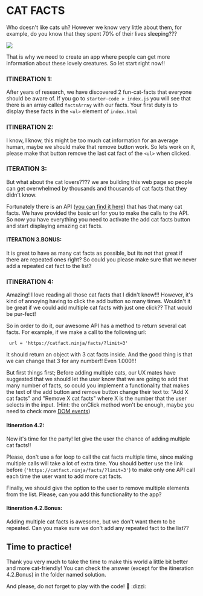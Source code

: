 # CAT FACTS

Who doesn't like cats uh? However we know very little about them, for example, do you know that they spent 70% of their lives sleeping??? 

![](https://media2.giphy.com/media/xT0xeJpnrWC4XWblEk/giphy.gif?cid=790b76119150acc785d8e7f489b756521f7cb703484e2ec3&rid=giphy.gif)

That is why we need to create an app where people can get more information about these lovely creatures. So let start right now!!

### ITINERATION 1:

After years of research, we have discovered 2 fun-cat-facts that everyone should be aware of. If you go to ```starter-code > index.js``` you will see that there is an array called ```factsArray``` with our facts. Your first duty is to display these facts in the ```<ul>``` element of ```index.html```

### ITINERATION 2: 

I know, I know, this might be too much cat information for an average human, maybe we should make that remove button work. So lets work on it, please make that button remove the last cat fact of the ```<ul>``` when clicked. 

### ITERATION 3:

But what about the cat lovers???? we are building this web page so people can get overwhelmed by thousands and thousands of cat facts that they didn't know.

Fortunately there is an API ([you can find it here](http//catfacts.ninja)) that has that many cat facts. We have provided the basic url for you to make the calls to the API. So now you have everything you need to activate the add cat facts button and start displaying amazing cat facts. 

#### ITERATION 3.BONUS: 

It is great to have as many cat facts as possible, but its not that great if there are repeated ones right? So could you please make sure that we never add a repeated cat fact to the list?

### ITINERATION 4:

Amazing! I love reading all those cat facts that I didn't know!!! However, it's kind of annoying having to click the add button so many times. Wouldn't it be great if we could add multiple cat facts with just one click?? That would be pur-fect!

So in order to do it, our awesome API has a method to return several cat facts. For example, if we make a call to the following url: 

``` url = 'https://catfact.ninja/facts/?limit=3'```

It should return an object with 3 cat facts inside. And the good thing is that we can change that 3 for any number!! Even 1.000!!!

But first things first; Before adding multiple cats, our UX mates have suggested that we should let the user know that we are going to add that many number of facts, so could you implement a functionality that makes the text of the add button and remove button change their text to: "Add X cat facts" and "Remove X cat facts" where X is the number that the user selects in the input. (Hint: the onClick method won't be enough, maybe you need to check more [DOM events](https://www.w3schools.com/jsref/dom_obj_event.asp))

#### Itineration 4.2:

Now it's time for the party! let give the user the chance of adding multiple cat facts!! 

Please, don't use a for loop to call the cat facts multiple time, since making multiple calls will take a lot of extra time. You should better use the link before (```'https://catfact.ninja/facts/?limit=3'```) to make only one API call each time the user want to add more cat facts. 

Finally, we should give the option to the user to remove multiple elements from the list. Please, can you add this functionality to the app?

#### Itineration 4.2.Bonus:

Adding multiple cat facts is awesome, but we don't want them to be repeated. Can you make sure we don't add any repeated fact to the list??


## Time to practice!

Thank you very much to take the time to make this world a little bit better and more cat-friendly! You can check the answer (except for the itineration 4.2.Bonus) in the folder named solution. 

And please, do not forget to play with the code! :rocket: :dizzi:

